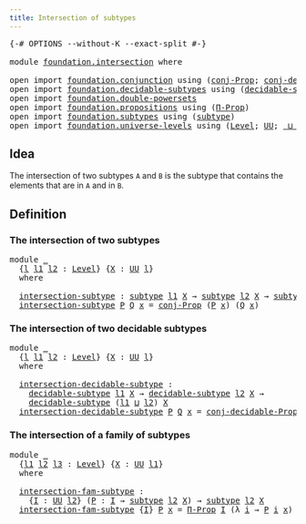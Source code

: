 ```yaml
---
title: Intersection of subtypes
---
```


<pre class="Agda"><a id="50" class="Symbol">{-#</a> <a id="54" class="Keyword">OPTIONS</a> <a id="62" class="Pragma">--without-K</a> <a id="74" class="Pragma">--exact-split</a> <a id="88" class="Symbol">#-}</a>

<a id="93" class="Keyword">module</a> <a id="100" href="foundation.intersection.html" class="Module">foundation.intersection</a> <a id="124" class="Keyword">where</a>

<a id="131" class="Keyword">open</a> <a id="136" class="Keyword">import</a> <a id="143" href="foundation.conjunction.html" class="Module">foundation.conjunction</a> <a id="166" class="Keyword">using</a> <a id="172" class="Symbol">(</a><a id="173" href="foundation.conjunction.html#706" class="Function">conj-Prop</a><a id="182" class="Symbol">;</a> <a id="184" href="foundation.conjunction.html#1044" class="Function">conj-decidable-Prop</a><a id="203" class="Symbol">)</a>
<a id="205" class="Keyword">open</a> <a id="210" class="Keyword">import</a> <a id="217" href="foundation.decidable-subtypes.html" class="Module">foundation.decidable-subtypes</a> <a id="247" class="Keyword">using</a> <a id="253" class="Symbol">(</a><a id="254" href="foundation.decidable-subtypes.html#1803" class="Function">decidable-subtype</a><a id="271" class="Symbol">)</a>
<a id="273" class="Keyword">open</a> <a id="278" class="Keyword">import</a> <a id="285" href="foundation.double-powersets.html" class="Module">foundation.double-powersets</a>
<a id="313" class="Keyword">open</a> <a id="318" class="Keyword">import</a> <a id="325" href="foundation.propositions.html" class="Module">foundation.propositions</a> <a id="349" class="Keyword">using</a> <a id="355" class="Symbol">(</a><a id="356" href="foundation-core.propositions.html#6694" class="Function">Π-Prop</a><a id="362" class="Symbol">)</a>
<a id="364" class="Keyword">open</a> <a id="369" class="Keyword">import</a> <a id="376" href="foundation.subtypes.html" class="Module">foundation.subtypes</a> <a id="396" class="Keyword">using</a> <a id="402" class="Symbol">(</a><a id="403" href="foundation-core.subtypes.html#2265" class="Function">subtype</a><a id="410" class="Symbol">)</a>
<a id="412" class="Keyword">open</a> <a id="417" class="Keyword">import</a> <a id="424" href="foundation.universe-levels.html" class="Module">foundation.universe-levels</a> <a id="451" class="Keyword">using</a> <a id="457" class="Symbol">(</a><a id="458" href="Agda.Primitive.html#597" class="Postulate">Level</a><a id="463" class="Symbol">;</a> <a id="465" href="foundation-core.universe-levels.html#235" class="Primitive">UU</a><a id="467" class="Symbol">;</a> <a id="469" href="Agda.Primitive.html#810" class="Primitive Operator">_⊔_</a><a id="472" class="Symbol">)</a>
</pre>
## Idea

The intersection of two subtypes `A` and `B` is the subtype that contains the elements that are in `A` and in `B`.

## Definition

### The intersection of two subtypes

<pre class="Agda"><a id="665" class="Keyword">module</a> <a id="672" href="foundation.intersection.html#672" class="Module">_</a>
  <a id="676" class="Symbol">{</a><a id="677" href="foundation.intersection.html#677" class="Bound">l</a> <a id="679" href="foundation.intersection.html#679" class="Bound">l1</a> <a id="682" href="foundation.intersection.html#682" class="Bound">l2</a> <a id="685" class="Symbol">:</a> <a id="687" href="Agda.Primitive.html#597" class="Postulate">Level</a><a id="692" class="Symbol">}</a> <a id="694" class="Symbol">{</a><a id="695" href="foundation.intersection.html#695" class="Bound">X</a> <a id="697" class="Symbol">:</a> <a id="699" href="foundation-core.universe-levels.html#235" class="Primitive">UU</a> <a id="702" href="foundation.intersection.html#677" class="Bound">l</a><a id="703" class="Symbol">}</a>
  <a id="707" class="Keyword">where</a>

  <a id="716" href="foundation.intersection.html#716" class="Function">intersection-subtype</a> <a id="737" class="Symbol">:</a> <a id="739" href="foundation-core.subtypes.html#2265" class="Function">subtype</a> <a id="747" href="foundation.intersection.html#679" class="Bound">l1</a> <a id="750" href="foundation.intersection.html#695" class="Bound">X</a> <a id="752" class="Symbol">→</a> <a id="754" href="foundation-core.subtypes.html#2265" class="Function">subtype</a> <a id="762" href="foundation.intersection.html#682" class="Bound">l2</a> <a id="765" href="foundation.intersection.html#695" class="Bound">X</a> <a id="767" class="Symbol">→</a> <a id="769" href="foundation-core.subtypes.html#2265" class="Function">subtype</a> <a id="777" class="Symbol">(</a><a id="778" href="foundation.intersection.html#679" class="Bound">l1</a> <a id="781" href="Agda.Primitive.html#810" class="Primitive Operator">⊔</a> <a id="783" href="foundation.intersection.html#682" class="Bound">l2</a><a id="785" class="Symbol">)</a> <a id="787" href="foundation.intersection.html#695" class="Bound">X</a>
  <a id="791" href="foundation.intersection.html#716" class="Function">intersection-subtype</a> <a id="812" href="foundation.intersection.html#812" class="Bound">P</a> <a id="814" href="foundation.intersection.html#814" class="Bound">Q</a> <a id="816" href="foundation.intersection.html#816" class="Bound">x</a> <a id="818" class="Symbol">=</a> <a id="820" href="foundation.conjunction.html#706" class="Function">conj-Prop</a> <a id="830" class="Symbol">(</a><a id="831" href="foundation.intersection.html#812" class="Bound">P</a> <a id="833" href="foundation.intersection.html#816" class="Bound">x</a><a id="834" class="Symbol">)</a> <a id="836" class="Symbol">(</a><a id="837" href="foundation.intersection.html#814" class="Bound">Q</a> <a id="839" href="foundation.intersection.html#816" class="Bound">x</a><a id="840" class="Symbol">)</a>
</pre>
### The intersection of two decidable subtypes

<pre class="Agda"><a id="903" class="Keyword">module</a> <a id="910" href="foundation.intersection.html#910" class="Module">_</a>
  <a id="914" class="Symbol">{</a><a id="915" href="foundation.intersection.html#915" class="Bound">l</a> <a id="917" href="foundation.intersection.html#917" class="Bound">l1</a> <a id="920" href="foundation.intersection.html#920" class="Bound">l2</a> <a id="923" class="Symbol">:</a> <a id="925" href="Agda.Primitive.html#597" class="Postulate">Level</a><a id="930" class="Symbol">}</a> <a id="932" class="Symbol">{</a><a id="933" href="foundation.intersection.html#933" class="Bound">X</a> <a id="935" class="Symbol">:</a> <a id="937" href="foundation-core.universe-levels.html#235" class="Primitive">UU</a> <a id="940" href="foundation.intersection.html#915" class="Bound">l</a><a id="941" class="Symbol">}</a>
  <a id="945" class="Keyword">where</a>

  <a id="954" href="foundation.intersection.html#954" class="Function">intersection-decidable-subtype</a> <a id="985" class="Symbol">:</a>
    <a id="991" href="foundation.decidable-subtypes.html#1803" class="Function">decidable-subtype</a> <a id="1009" href="foundation.intersection.html#917" class="Bound">l1</a> <a id="1012" href="foundation.intersection.html#933" class="Bound">X</a> <a id="1014" class="Symbol">→</a> <a id="1016" href="foundation.decidable-subtypes.html#1803" class="Function">decidable-subtype</a> <a id="1034" href="foundation.intersection.html#920" class="Bound">l2</a> <a id="1037" href="foundation.intersection.html#933" class="Bound">X</a> <a id="1039" class="Symbol">→</a>
    <a id="1045" href="foundation.decidable-subtypes.html#1803" class="Function">decidable-subtype</a> <a id="1063" class="Symbol">(</a><a id="1064" href="foundation.intersection.html#917" class="Bound">l1</a> <a id="1067" href="Agda.Primitive.html#810" class="Primitive Operator">⊔</a> <a id="1069" href="foundation.intersection.html#920" class="Bound">l2</a><a id="1071" class="Symbol">)</a> <a id="1073" href="foundation.intersection.html#933" class="Bound">X</a>
  <a id="1077" href="foundation.intersection.html#954" class="Function">intersection-decidable-subtype</a> <a id="1108" href="foundation.intersection.html#1108" class="Bound">P</a> <a id="1110" href="foundation.intersection.html#1110" class="Bound">Q</a> <a id="1112" href="foundation.intersection.html#1112" class="Bound">x</a> <a id="1114" class="Symbol">=</a> <a id="1116" href="foundation.conjunction.html#1044" class="Function">conj-decidable-Prop</a> <a id="1136" class="Symbol">(</a><a id="1137" href="foundation.intersection.html#1108" class="Bound">P</a> <a id="1139" href="foundation.intersection.html#1112" class="Bound">x</a><a id="1140" class="Symbol">)</a> <a id="1142" class="Symbol">(</a><a id="1143" href="foundation.intersection.html#1110" class="Bound">Q</a> <a id="1145" href="foundation.intersection.html#1112" class="Bound">x</a><a id="1146" class="Symbol">)</a>
</pre>
### The intersection of a family of subtypes

<pre class="Agda"><a id="1207" class="Keyword">module</a> <a id="1214" href="foundation.intersection.html#1214" class="Module">_</a>
  <a id="1218" class="Symbol">{</a><a id="1219" href="foundation.intersection.html#1219" class="Bound">l1</a> <a id="1222" href="foundation.intersection.html#1222" class="Bound">l2</a> <a id="1225" href="foundation.intersection.html#1225" class="Bound">l3</a> <a id="1228" class="Symbol">:</a> <a id="1230" href="Agda.Primitive.html#597" class="Postulate">Level</a><a id="1235" class="Symbol">}</a> <a id="1237" class="Symbol">{</a><a id="1238" href="foundation.intersection.html#1238" class="Bound">X</a> <a id="1240" class="Symbol">:</a> <a id="1242" href="foundation-core.universe-levels.html#235" class="Primitive">UU</a> <a id="1245" href="foundation.intersection.html#1219" class="Bound">l1</a><a id="1247" class="Symbol">}</a>
  <a id="1251" class="Keyword">where</a>

  <a id="1260" href="foundation.intersection.html#1260" class="Function">intersection-fam-subtype</a> <a id="1285" class="Symbol">:</a>
    <a id="1291" class="Symbol">{</a><a id="1292" href="foundation.intersection.html#1292" class="Bound">I</a> <a id="1294" class="Symbol">:</a> <a id="1296" href="foundation-core.universe-levels.html#235" class="Primitive">UU</a> <a id="1299" href="foundation.intersection.html#1222" class="Bound">l2</a><a id="1301" class="Symbol">}</a> <a id="1303" class="Symbol">(</a><a id="1304" href="foundation.intersection.html#1304" class="Bound">P</a> <a id="1306" class="Symbol">:</a> <a id="1308" href="foundation.intersection.html#1292" class="Bound">I</a> <a id="1310" class="Symbol">→</a> <a id="1312" href="foundation-core.subtypes.html#2265" class="Function">subtype</a> <a id="1320" href="foundation.intersection.html#1222" class="Bound">l2</a> <a id="1323" href="foundation.intersection.html#1238" class="Bound">X</a><a id="1324" class="Symbol">)</a> <a id="1326" class="Symbol">→</a> <a id="1328" href="foundation-core.subtypes.html#2265" class="Function">subtype</a> <a id="1336" href="foundation.intersection.html#1222" class="Bound">l2</a> <a id="1339" href="foundation.intersection.html#1238" class="Bound">X</a>
  <a id="1343" href="foundation.intersection.html#1260" class="Function">intersection-fam-subtype</a> <a id="1368" class="Symbol">{</a><a id="1369" href="foundation.intersection.html#1369" class="Bound">I</a><a id="1370" class="Symbol">}</a> <a id="1372" href="foundation.intersection.html#1372" class="Bound">P</a> <a id="1374" href="foundation.intersection.html#1374" class="Bound">x</a> <a id="1376" class="Symbol">=</a> <a id="1378" href="foundation-core.propositions.html#6694" class="Function">Π-Prop</a> <a id="1385" href="foundation.intersection.html#1369" class="Bound">I</a> <a id="1387" class="Symbol">(λ</a> <a id="1390" href="foundation.intersection.html#1390" class="Bound">i</a> <a id="1392" class="Symbol">→</a> <a id="1394" href="foundation.intersection.html#1372" class="Bound">P</a> <a id="1396" href="foundation.intersection.html#1390" class="Bound">i</a> <a id="1398" href="foundation.intersection.html#1374" class="Bound">x</a><a id="1399" class="Symbol">)</a>
</pre>